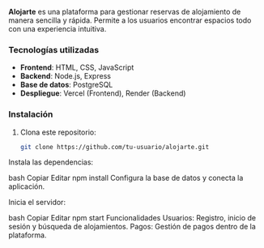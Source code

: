 
**Alojarte** es una plataforma para gestionar reservas de alojamiento de manera sencilla y rápida. Permite a los usuarios encontrar espacios todo con una experiencia intuitiva.

### Tecnologías utilizadas

- **Frontend**: HTML, CSS, JavaScript
- **Backend**: Node.js, Express
- **Base de datos**: PostgreSQL
- **Despliegue**: Vercel (Frontend), Render (Backend)

### Instalación

1. Clona este repositorio:
   ```bash
   git clone https://github.com/tu-usuario/alojarte.git
Instala las dependencias:

bash
Copiar
Editar
npm install
Configura la base de datos y conecta la aplicación.

Inicia el servidor:

bash
Copiar
Editar
npm start
Funcionalidades
Usuarios: Registro, inicio de sesión y búsqueda de alojamientos.
Pagos: Gestión de pagos dentro de la plataforma.
